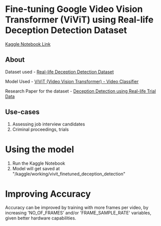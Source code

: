 # Fine-tuning Google Video Vision Transformer (ViViT) using Real-life Deception Detection Dataset

[Kaggle Notebook Link](https://www.kaggle.com/code/sharooqfarzeenak/fine-tuning-google-vivit-for-deception-detection)

## About

Dataset used - [Real-life Deception Detection Dataset](https://public.websites.umich.edu/~zmohamed/resources.html)

Model Used - [ViViT (Video Vision Transformer) - Video Classifier](https://huggingface.co/google/vivit-b-16x2)

Research Paper for the dataset - [Deception Detection using Real-life Trial Data](https://web.eecs.umich.edu/~zmohamed/PDFs/Trial.ICMI.pdf)

## Use-cases

1. Assessing job interview candidates
2. Criminal proceedings, trials

# Using the model

1. Run the Kaggle Notebook
2. Model will get saved at "/kaggle/working/vivit_finetuned_deception_detection"

# Improving Accuracy

Accuracy can be improved by training with more frames per video, by increasing 'NO_OF_FRAMES' and/or 'FRAME_SAMPLE_RATE' variables, given better hardware capabilities.
